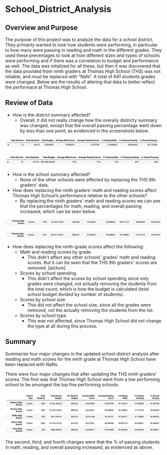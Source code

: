 # School_District_Analysis

## Overview and Purpose  

The purpose of this project was to analyze the data for a school district. They primarily wanted to look how students were performing, in particular to how many were passing in reading and math in the different grades. They used these precentages to look at how different sizes and types of schools were performing and if there was a correlation to budget and performance as well. The data was initalized for all these, but then it was discovered that the data provided from ninth graders at Thomas High School (THS) was not reliable, and must be replaced with "NaN". A total of 641 students grades were changed. Below are the results of altering that data to better reflect the performace at Thomas High School. 

## Review of Data 

* How is the district summary affected?  
  * Overall, it did not really change how the overally districty summary was changed, except that the overall passing percentage went down by less than one point, as evidenced in the screenshots below. 

![School Summary Before Changes](Resources/Pictures/School_Summary_Before.png)

![School Summary After Changes](Resources/Pictures/School_summary_after.png)


* How is the school summary affected?  
  * None of the other schools were affected by replacing the THS 9th graders' data. 
* How does replacing the ninth graders’ math and reading scores affect Thomas High School’s performance relative to the other schools?  
  * By replacing the ninth graders' math and reading scores we can see that the percentages for math, reading, and overall passing increased, which can be seen below. 
 
 
 ![THS Scores Before Changes](Resources/Pictures/THS_Before.png)
 
 ![THS Scores After Changes](Resources/Pictures/THS_After.png)
 
* How does replacing the ninth-grade scores affect the following:  
  * Math and reading scores by grade. 
    * This didn't affect any other schools' grades' math and reading scores. But it can be seen that the THS 9th graders' scores are removed. 
      [picture]
  * Scores by school spending. 
    * This didn't affect the scores by school spending since only grades were changed, not actually removing the students from the total count, which is how the budget is calculated (total school budget divided by number of students). 
  * Scores by school size. 
    * This did not affect the school size, since all the grades were removed, not the actually removing the students from the list.
  * Scores by school type. 
    * This was not affected, since Thomas High School did not change the type at all during this process. 


## Summary  
Summarize four major changes in the updated school district analysis after reading and math scores for the ninth grade at Thomas High School have been replaced with NaNs.

There were four major changes that after updating the THS ninth graders' scores. The first was that Thomas High School went from a low performing school to be amongest the top five performing schools. 

![Top Performing Schools](Resources/Pictures/Top_Schools.png)


The second, third, and fourth changes were that the % of passing students in math, reading, and overall passing increased, as evidenced as above. 
